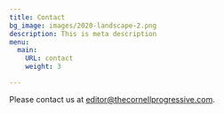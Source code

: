 ```yaml
---
title: Contact
bg_image: images/2020-landscape-2.png
description: This is meta description
menu:
  main:
    URL: contact
    weight: 3

---
```

Please contact us at editor@thecornellprogressive.com.